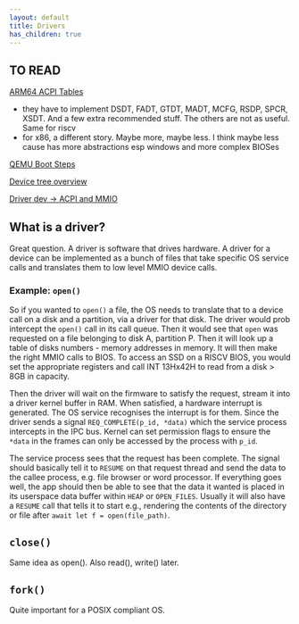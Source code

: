 ```yaml
---
layout: default
title: Drivers
has_children: true
---
```


## TO READ

[ARM64 ACPI Tables](https://www.kernel.org/doc/html/latest/arm64/acpi_object_usage.html)

- they have to implement DSDT, FADT, GTDT, MADT, MCFG, RSDP, SPCR, XSDT. And a few extra recommended stuff. The others are not as useful. Same for riscv
- for x86, a different story. Maybe more, maybe less. I think maybe less cause has more abstractions esp windows and more complex BIOSes

[QEMU Boot Steps](https://www.qemu.org/2020/07/03/anatomy-of-a-boot/)

[Device tree overview](https://elinux.org/Device_Tree_What_It_Is)

[Driver dev -> ACPI and MMIO](https://forum.osdev.org/viewtopic.php?f=1&t=32210)

## What is a driver?

Great question. A driver is software that drives hardware. A driver for a device can be implemented as a bunch of files that take specific OS service calls and translates them to low level MMIO device calls.

### Example: `open()`

So if you wanted to `open()` a file, the OS needs to translate that to a device call on a disk and a partition, via a driver for that disk. The driver would prob intercept the `open()` call in its call queue. Then it would see that `open` was requested on a file belonging to disk A, partition P. Then it will look up a table of disks numbers - memory addresses in memory. It will then make the right MMIO calls to BIOS. To access an SSD on a RISCV BIOS, you would set the appropriate registers and call INT 13Hx42H to read from a disk > 8GB in capacity.

Then the driver will wait on the firmware to satisfy the request, stream it into a driver kernel buffer in RAM. When satisfied, a hardware interrupt is generated. The OS service recognises the interrupt is for them. Since the driver sends a signal `REQ_COMPLETE(p_id, *data)` which the service process intercepts in the IPC bus. Kernel can set permission flags to ensure the `*data` in the frames can only be accessed by the process with `p_id`.

The service process sees that the request has been complete. The signal should basically tell it to `RESUME` on that request thread and send the data to the callee process, e.g. file browser or word processor. If everything goes well, the app should then be able to see that the data it wanted is placed in its userspace data buffer within `HEAP` or `OPEN_FILES`. Usually it will also have a `RESUME` call that tells it to start e.g., rendering the contents of the directory or file after `await let f = open(file_path)`.

## `close()`

Same idea as open(). Also read(), write() later.

## `fork()`

Quite important for a POSIX compliant OS.
